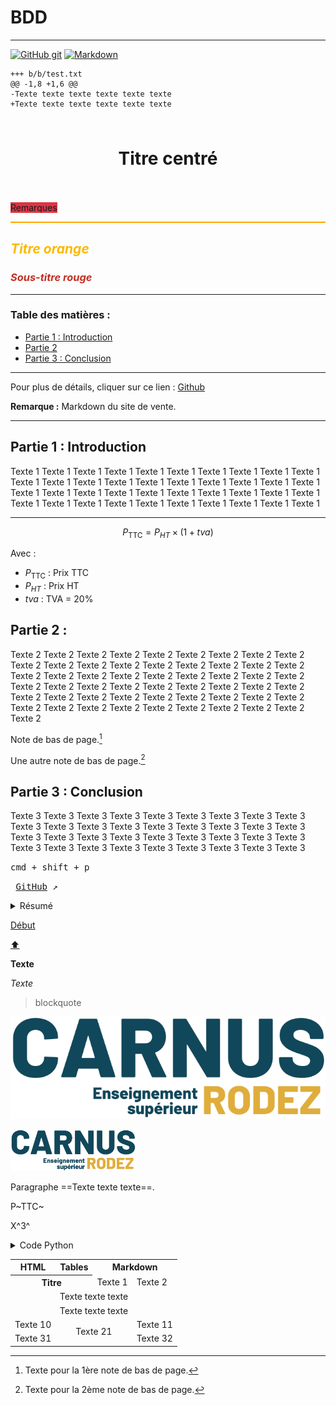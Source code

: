 # BDD
---


[![GitHub git](https://img.shields.io/badge/GitHub-git-fd5800)](https://www.github.com/boudjelaba/)
[![Markdown](https://img.shields.io/badge/M%20⬇-191970)](https://www.markdown-cheatsheet.com/)

```
+++ b/b/test.txt
@@ -1,8 +1,6 @@
-Texte texte texte texte texte texte
+Texte texte texte texte texte texte
 ```

<div style="text-align: center;padding-bottom:20px;padding-top:10px"><h1>Titre centré</h1>
</div>

<span class="badge badge-pill badge-danger" style="background-color: #dc3545">Remarques</span> </p>

<div style="border:thin solid orange">
</div>

## <cite><font color="FBB903"> Titre orange </font></cite>

### <cite><font color="C32F23">Sous-titre rouge </font></cite>

---

 ### Table des matières :

* <a href="#P1">Partie 1 : Introduction</a>
* <a href="#P2">Partie 2</a>
* <a href="#P3">Partie 3 : Conclusion</a>

---

Pour plus de détails, cliquer sur ce lien : [Github](https://www.github.com/boudjelaba/)


<b>Remarque :</b> Markdown du site de vente.   

---

<a id="P1"></a>
## Partie 1 : Introduction
Texte 1 Texte 1 Texte 1 Texte 1 Texte 1 Texte 1 Texte 1 Texte 1 Texte 1 Texte 1 Texte 1 Texte 1 Texte 1 Texte 1 Texte 1 Texte 1 Texte 1 Texte 1 Texte 1 Texte 1 Texte 1 Texte 1 Texte 1 Texte 1 Texte 1 Texte 1 Texte 1 Texte 1 Texte 1 Texte 1 Texte 1 Texte 1 Texte 1 Texte 1 Texte 1 Texte 1 Texte 1 Texte 1 Texte 1 Texte 1

---

$$
P_{\text{TTC}} = P_{HT}\times(1+tva)
$$
  
Avec : 

- $P_{\text{TTC}}$ : Prix TTC
- $P_{HT}$ : Prix HT
- $tva$ : TVA = 20%

<a id="P2"></a>
## Partie 2 :
Texte 2 Texte 2 Texte 2 Texte 2 Texte 2 Texte 2 Texte 2 Texte 2 Texte 2 Texte 2 Texte 2 Texte 2 Texte 2 Texte 2 Texte 2 Texte 2 Texte 2 Texte 2 Texte 2 Texte 2 Texte 2 Texte 2 Texte 2 Texte 2 Texte 2 Texte 2 Texte 2 Texte 2 Texte 2 Texte 2 Texte 2 Texte 2 Texte 2 Texte 2 Texte 2 Texte 2 Texte 2 Texte 2 Texte 2 Texte 2 Texte 2 Texte 2 Texte 2 Texte 2 Texte 2 Texte 2 Texte 2 Texte 2 Texte 2 Texte 2 Texte 2 Texte 2 Texte 2 Texte 2 Texte 2


Note de bas de page.[^1]

Une autre note de bas de page.[^2]

[^1]: Texte pour la 1ère note de bas de page.
[^2]: Texte pour la 2ème note de bas de page.

<a id="P3"></a>
## Partie 3 : Conclusion
Texte 3 Texte 3 Texte 3 Texte 3 Texte 3 Texte 3 Texte 3 Texte 3 Texte 3 Texte 3 Texte 3 Texte 3 Texte 3 Texte 3 Texte 3 Texte 3 Texte 3 Texte 3 Texte 3 Texte 3 Texte 3 Texte 3 Texte 3 Texte 3 Texte 3 Texte 3 Texte 3 Texte 3 Texte 3 Texte 3 Texte 3 Texte 3 Texte 3 Texte 3 Texte 3 Texte 3 

<kbd>cmd + shift + p</kbd>



<kbd> [GitHub](https://github.com/boudjelaba) ↗️ </kbd>



<details>
  <summary>Résumé</summary>

-  <kbd>Détail 1</kbd>
-  <kbd>[Détail 2](https://carnus.fr)</kbd>
-  <kbd>Détail 3</kbd>
</details>



[Début](#top)

[:arrow_up:](#top)


**Texte**

*Texte*

> blockquote

![texte alternatif](https://raw.githubusercontent.com/boudjelaba/Utiles/master/Logo/logo3.png?raw=true)

<img width="200" alt="Logo Carnus" src="https://raw.githubusercontent.com/boudjelaba/Utiles/master/Logo/logo3.png?raw=true">

Paragraphe ==Texte texte texte==.

P~TTC~
  
X^3^



<details><summary>Code Python</summary>
<p>

#### Ci-dessous le code :

```python
print("BTS CIEL - IR")
```

</p>
</details>




<table>
  <tr>
    <th>HTML</th>
    <th>Tables</th>
    <th colspan="2">Markdown</th>
  </tr>
  <tr>
    <th colspan="2">Titre</th>
    <td>Texte 1</td>
    <td>Texte 2</td>
  </tr>
  <tr>
    <td colspan="4" align="center">Texte texte texte</td>
  </tr>
  <tr>
    <td colspan="4" align="center">Texte texte texte</td>
  </tr>
  <tr>
    <td>Texte 10</td>
    <td rowspan="2" colspan="2" align="center">Texte 21</td>
    <td>Texte 11</td>
  </tr>
  <tr>
    <td>Texte 31</td>
    <td>Texte 32</td>
  </tr>
 </table>



